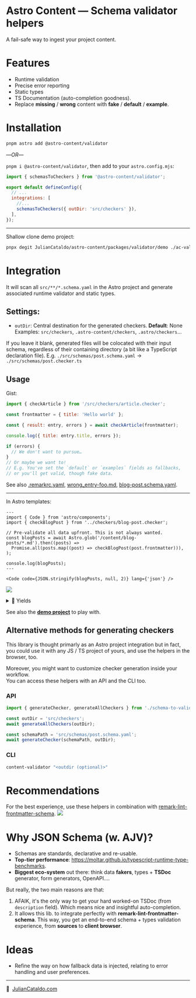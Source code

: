# Astro Content — Schema validator helpers

A fail-safe way to ingest your project content.

# Features

- Runtime validation
- Precise error reporting
- Static types
- TS Documentation (auto-completion goodness).
- Replace **missing** / **wrong** content with **fake** / **default** / **example**.

# Installation

```sh
pnpm astro add @astro-content/validator
```

—_OR_—

`pnpm i @astro-content/validator`, then add to your `astro.config.mjs`:

```js
import { schemasToCheckers } from '@astro-content/validator';

export default defineConfig({
  // ...
  integrations: [
    //...
    schemasToCheckers({ outDir: 'src/checkers' }),
  ],
});
```

---

Shallow clone demo project:

```sh
pnpx degit JulianCataldo/astro-content/packages/validator/demo ./ac-validator-demo
```

# Integration

It will scan all `src/**/*.schema.yaml` in the Astro project and generate associated runtime validator and static types.

## Settings:

- `outDir`: Central destination for the generated checkers.
  **Default**: None  
  Examples: `src/checkers`, `.astro-content/checkers`, `.astro/checkers`…

If you leave it blank, generated files will be colocated with their input schema, regardless of their containing directory (a bit like a TypeScript declaration file).
E.g. `./src/schemas/post.schema.yaml` → `./src/schemas/post.checker.ts`

## Usage

Gist:

```js
import { checkArticle } from '/src/checkers/article.checker';

const frontmatter = { title: 'Hello world' };

const { result: entry, errors } = await checkArticle(frontmatter);

console.log({ title: entry.title, errors });

if (errors) {
  // We don't want to pursue…
}
// Or maybe we want to!
// E.g. You've set the `default` or `examples` fields as fallbacks,
// or you'll get valid, though fake data.
```

See also [.remarkrc.yaml](./demo/.remarkrc.yaml), [wrong_entry-foo.md](./demo/content/blog-posts/wrong_entry-foo.md), [blog-post.schema.yaml](./demo/src/schemas/blog-post.schema.yaml).

---

In Astro templates:

```astro
---
import { Code } from 'astro/components';
import { checkBlogPost } from '../checkers/blog-post.checker';

// Pre-validate all data upfront. This is not always wanted.
const blogPosts = await Astro.glob('/content/blog-posts/*.md').then((posts) =>
  Promise.all(posts.map((post) => checkBlogPost(post.frontmatter))),
);

console.log(blogPosts);
---

<Code code={JSON.stringify(blogPosts, null, 2)} lang={'json'} />
```

[![](https://res.cloudinary.com/dzfylx93l/image/upload/c_scale,w_1280/astro-content-validator-1_elm7qf.png)  
](https://res.cloudinary.com/dzfylx93l/image/upload/astro-content-validator-1_elm7qf.png)

<details>
<summary>🎊 Yields</summary>

```jsonc
[
  {
    "result": {
      "title": "This is a cool title.",
      "description": "My description is long enough to make the schema happy.\nMore text. More text. More text. More text. More text.\n"
    },
    "schema": {
      // ...
    }
  },
  {
    "result": {
      "title": "My untitled blog post",
      "tags": ["Music"],
      "description": "No description found."
    },
    "errors": [
      {
        "instancePath": "/tags/0",
        "schemaPath": "#/allOf/0/properties/tags/items/type",
        "keyword": "type",
        "params": {
          "type": "string"
        },
        "message": "must be string"
      },
      {
        "instancePath": "/tags/0",
        "schemaPath": "#/allOf/0/properties/tags/items/enum",
        "keyword": "enum",
        "params": {
          "allowedValues": [
            "Music",
            "Video",
            "Development",
            "Cooking",
            "Gardening",
            "Sport"
          ]
        },
        "message": "must be equal to one of the allowed values"
      },
      {
        "instancePath": "",
        "schemaPath": "#/allOf/1/required",
        "keyword": "required",
        "params": {
          "missingProperty": "description"
        },
        "message": "must have required property 'description'"
      },
      {
        "instancePath": "/title",
        "schemaPath": "#/allOf/1/properties/title/type",
        "keyword": "type",
        "params": {
          "type": "string"
        },
        "message": "must be string"
      }
    ],
    "original": {
      "title": 123456,
      "tags": [123456]
    },
    "schema": {
      // ...
    }
  }
]
```

</details>

See also the **[demo project](./demo)** to play with.

## Alternative methods for generating checkers

This library is thought primarly as an Astro project integration but in fact, you could
use it with any JS / TS project of yours, and use the helpers in the browser, too.

Moreover, you might want to customize checker generation inside your workflow.  
You can access these helpers with an API and the CLI too.

### API

```js
import { generateChecker, generateAllCheckers } from './schema-to-validator';

const outDir = 'src/checkers';
await generateAllCheckers(outDir);

const schemaPath = 'src/schemas/post.schema.yaml';
await generateChecker(schemaPath, outDir);
```

### CLI

```sh
content-validator "<outdir (optional)>"
```

# Recommendations

For the best experience, use these helpers in combination with [remark-lint-frontmatter-schema](https://github.com/JulianCataldo/remark-lint-frontmatter-schema).
[![](https://res.cloudinary.com/dzfylx93l/image/upload/c_scale,w_1280/eslint-plugin-mdx-1.png)  
](https://res.cloudinary.com/dzfylx93l/image/upload/eslint-plugin-mdx-1.png)

# Why JSON Schema (w. AJV)?

- Schemas are standards, declarative and re-usable.
- **Top-tier performance**: <https://moltar.github.io/typescript-runtime-type-benchmarks>.
- **Biggest eco-system** out there: think data **fakers**, types + **TSDoc** generator, form generators, OpenAPI….

But really, the two main reasons are that:

1. AFAIK, it's the only way to get your hard worked-on TSDoc (from `description` field).
   Which means nice and insightful auto-completion.
2. It allows this lib. to integrate perfectly with **remark-lint-frontmatter-schema**.
   This way, you get an end-to-end schema + types validation experience, from **sources** to **client browser**.

# Ideas

- Refine the way on how fallback data is injected, relating to error handling and user preferences.

---

🔗  [JulianCataldo.com](https://www.juliancataldo.com/)
